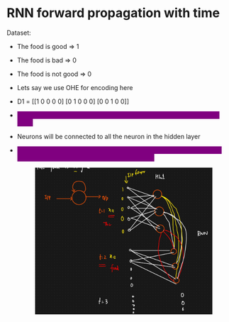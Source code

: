 # RNN forward propagation with time

Dataset:

* The food is good ⇒ 1
* The food is bad  ⇒ 0
* The food is not good ⇒ 0
* Lets say we use OHE for encoding here
* D1 = \[\[1 0 0 0 0] \[0 1 0 0 0] \[0 0 1 0 0]]
* <mark style="color:purple;background-color:purple;">**For passing a single word at a time, we will be needing 5 neurons in input**</mark>
* Neurons will be connected to all the neuron in the hidden layer
*   <mark style="color:purple;background-color:purple;">**At t=2, output of each neuron of hidden layer will be passed to itself and also to all the neurons of the hidden layer**</mark>

    <figure><img src=".gitbook/assets/image (15) (1).png" alt=""><figcaption></figcaption></figure>

